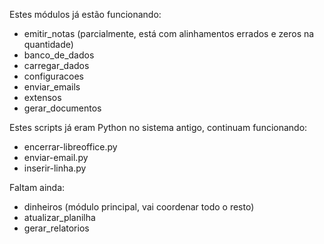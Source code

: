 Estes módulos já estão funcionando: 

- emitir_notas (parcialmente, está com alinhamentos errados e zeros na quantidade)
- banco_de_dados
- carregar_dados
- configuracoes
- enviar_emails
- extensos
- gerar_documentos

Estes scripts já eram Python no sistema antigo, continuam funcionando:
- encerrar-libreoffice.py  
- enviar-email.py  
- inserir-linha.py

Faltam ainda:

- dinheiros (módulo principal, vai coordenar todo o resto)
- atualizar_planilha
- gerar_relatorios
